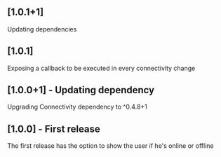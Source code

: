 ## [1.0.1+1]

Updating dependencies

## [1.0.1]

Exposing a callback to be executed in every connectivity change

## [1.0.0+1] - Updating dependency

Upgrading Connectivity dependency to ^0.4.8+1

## [1.0.0] - First release

The first release has the option to show the user if he's online or offline 
